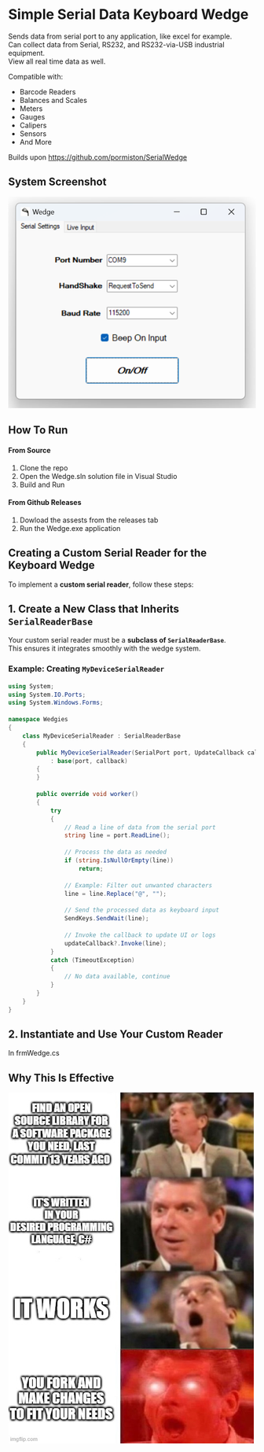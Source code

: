 
# Simple Serial Data Keyboard Wedge

Sends data from serial port to any application, like excel for example.  
Can collect data from Serial, RS232, and RS232-via-USB industrial equipment.  
View all real time data as well. 

Compatible with:
* Barcode Readers
* Balances and Scales
* Meters
* Gauges
* Calipers
* Sensors 
* And More

Builds upon https://github.com/pormiston/SerialWedge

## System Screenshot
![system_gui](https://raw.githubusercontent.com/jglatts/SerialWedge/refs/heads/master/images/gui2.png)


## How To Run
#### From Source
1. Clone the repo
2. Open the Wedge.sln solution file in Visual Studio
3. Build and Run 

#### From Github Releases 
1. Dowload the assests from the releases tab
2. Run the Wedge.exe application 




## Creating a Custom Serial Reader for the Keyboard Wedge  

To implement a **custom serial reader**, follow these steps:  

## 1. Create a New Class that Inherits `SerialReaderBase`  
Your custom serial reader must be a **subclass of `SerialReaderBase`**.  
This ensures it integrates smoothly with the wedge system.  

### Example: Creating `MyDeviceSerialReader`  
```csharp
using System;
using System.IO.Ports;
using System.Windows.Forms;

namespace Wedgies
{
    class MyDeviceSerialReader : SerialReaderBase
    {
        public MyDeviceSerialReader(SerialPort port, UpdateCallback callback)
            : base(port, callback)
        {
        }

        public override void worker()
        {
            try
            {
                // Read a line of data from the serial port
                string line = port.ReadLine();

                // Process the data as needed
                if (string.IsNullOrEmpty(line))
                    return;

                // Example: Filter out unwanted characters
                line = line.Replace("@", "");

                // Send the processed data as keyboard input
                SendKeys.SendWait(line);

                // Invoke the callback to update UI or logs
                updateCallback?.Invoke(line);
            }
            catch (TimeoutException)
            {
                // No data available, continue
            }
        }
    }
}
```


## 2. Instantiate and Use Your Custom Reader  
In frmWedge.cs



## Why This Is Effective  
![funny_img](https://raw.githubusercontent.com/jglatts/SerialWedge/refs/heads/master/images/funny-c%23.jpg)